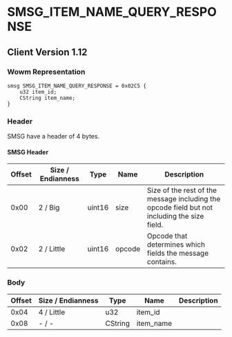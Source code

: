 # SMSG_ITEM_NAME_QUERY_RESPONSE
## Client Version 1.12

### Wowm Representation
```rust,ignore
smsg SMSG_ITEM_NAME_QUERY_RESPONSE = 0x02C5 {
    u32 item_id;
    CString item_name;
}
```
### Header
SMSG have a header of 4 bytes.

#### SMSG Header
| Offset | Size / Endianness | Type   | Name   | Description |
| ------ | ----------------- | ------ | ------ | ----------- |
| 0x00   | 2 / Big           | uint16 | size   | Size of the rest of the message including the opcode field but not including the size field.|
| 0x02   | 2 / Little        | uint16 | opcode | Opcode that determines which fields the message contains.|
### Body
| Offset | Size / Endianness | Type | Name | Description |
| ------ | ----------------- | ---- | ---- | ----------- |
| 0x04 | 4 / Little | u32 | item_id |  |
| 0x08 | - / - | CString | item_name |  |
